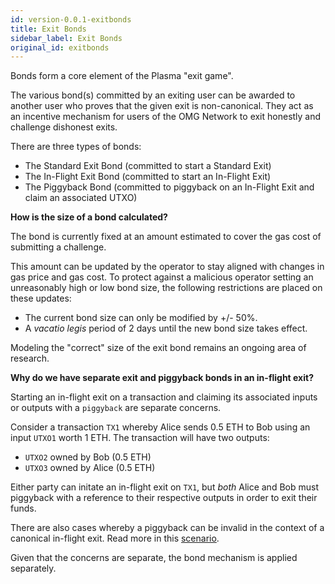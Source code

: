 ```yaml
---
id: version-0.0.1-exitbonds
title: Exit Bonds
sidebar_label: Exit Bonds
original_id: exitbonds
---
```


Bonds form a core element of the Plasma "exit game". 

The various bond(s) committed by an exiting user can be awarded to another user who proves that the given exit is non-canonical. They act as an incentive mechanism for users of the OMG Network to exit honestly and challenge dishonest exits. 

There are three types of bonds: 

* The Standard Exit Bond (committed to start a Standard Exit)
* The In-Flight Exit Bond (committed to start an In-Flight Exit)
* The Piggyback Bond (committed to piggyback on an In-Flight Exit and claim an associated UTXO)

**How is the size of a bond calculated?**

The bond is currently fixed at an amount estimated to cover the gas cost of submitting a challenge. 

This amount can be updated by the operator to stay aligned with changes in gas price and gas cost. To protect against a malicious operator setting an unreasonably high or low bond size, the following restrictions are placed on these updates: 

- The current bond size can only be modified by +/- 50%.
- A *vacatio legis* period of 2 days until the new bond size takes effect.

Modeling the "correct" size of the exit bond remains an ongoing area of research. 

**Why do we have separate exit and piggyback bonds in an in-flight exit?** 

Starting an in-flight exit on a transaction and claiming its associated inputs or outputs with a `piggyback` are separate concerns. 

Consider a transaction `TX1` whereby Alice sends 0.5 ETH to Bob using an input `UTXO1` worth 1 ETH. The transaction will have two outputs: 

* `UTXO2` owned by Bob (0.5 ETH)
* `UTXO3` owned by Alice (0.5 ETH)

Either party can initate an in-flight exit on `TX1`, but *both* Alice and Bob must piggyback with a reference to their respective outputs in order to exit their funds.

There are also cases whereby a piggyback can be invalid in the context of a canonical in-flight exit. Read more in this [scenario](challenges#invalid_piggyback).

Given that the concerns are separate, the bond mechanism is applied separately.